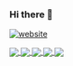 ### Hi there 👋

<!--
**jainrocky/jainrocky** is a ✨ _special_ ✨ repository because its `README.md` (this file) appears on your GitHub profile.

Here are some ideas to get you started:

- 🔭 I’m currently working on ...
- 🌱 I’m currently learning ...
- 👯 I’m looking to collaborate on ...
- 🤔 I’m looking for help with ...
- 💬 Ask me about ...
- 📫 How to reach me: ...
- 😄 Pronouns: ...
- ⚡ Fun fact: ...
-->


[![website](https://img.shields.io/badge/RockyJain-Me-000?style=flat-square&logo=google-chrome)](http://rocky-jain.herokuapp.com/)


<a href="https://github.com/jainrocky">
  <img align="center" src="https://github-readme-stats.vercel.app/api?username=jainrocky&show_icons=true&theme=dark" />
</a>

<a href="https://github.com/jainrocky">
  <img align="center" src="https://github-readme-stats.vercel.app/api/top-langs/?username=jainrocky&theme=dark&hide_langs_below=1&hide=Jupyter%20%Notebook, html" />
</a>


<a href="https://github.com/jainrocky/UrbanSoundClassification">
  <img align="center" src="https://github-readme-stats.vercel.app/api/pin/?username=jainrocky&repo=UrbanSoundClassification&theme=dark" />
</a>


<a href="https://github.com/jainrocky/LORD">
  <img align="center" src="https://github-readme-stats.vercel.app/api/pin/?username=jainrocky&repo=LORD&theme=dark" />
</a>


<a href="https://jainrocky.github.io/Computer-Graphics/">
  <img align="center" src="https://github-readme-stats.vercel.app/api/pin/?username=jainrocky&repo=Computer-Graphics&theme=dark" />
</a>

